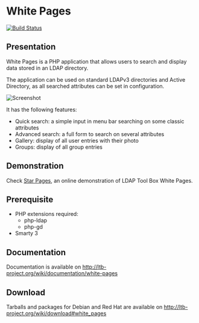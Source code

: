 # White Pages

[![Build Status](https://travis-ci.org/ltb-project/white-pages.svg?branch=master)](https://travis-ci.org/ltb-project/white-pages)

## Presentation

White Pages is a PHP application that allows users to search and display data stored in an LDAP directory.

The application can be used on standard LDAPv3 directories and Active Directory, as all searched attributes can be set in configuration.

![Screenshot](http://ltb-project.org/wiki/_media/documentation/white-pages/0.1/wp_0_1_full_display.png?w=800&h=666&tok=d5e203)

It has the following features:
* Quick search: a simple input in menu bar searching on some classic attributes
* Advanced search: a full form to search on several attributes
* Gallery: display of all user entries with their photo
* Groups: display of all group entries

## Demonstration

Check [Star Pages](http://ltb-project.org/star-pages/), an online demonstration of LDAP Tool Box White Pages.

## Prerequisite

* PHP extensions required:
  * php-ldap
  * php-gd
* Smarty 3

## Documentation

Documentation is available on http://ltb-project.org/wiki/documentation/white-pages

## Download

Tarballs and packages for Debian and Red Hat are available on http://ltb-project.org/wiki/download#white_pages
